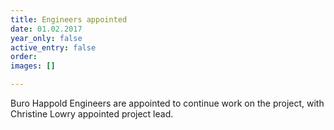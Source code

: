 ```yaml
---
title: Engineers appointed
date: 01.02.2017
year_only: false
active_entry: false
order: 
images: []

---
```

Buro Happold Engineers are appointed to continue work on the project, with Christine Lowry appointed project lead.